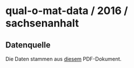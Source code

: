 # qual-o-mat-data / 2016 / sachsenanhalt

## Datenquelle

Die Daten stammen aus [diesem](https://www.wahl-o-mat.de/sachsenanhalt2016/PositionsvergleichSachsenAnhalt2016.pdf) PDF-Dokument.
